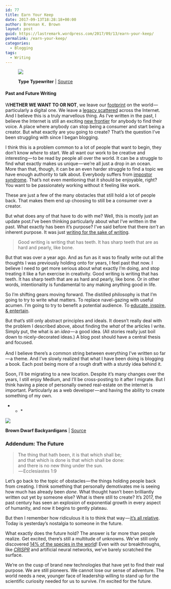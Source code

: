 ```yaml
---
id: 77
title: Earn Your Keep
date: 2017-09-13T18:28:18+00:00
author: Brennan K. Brown
layout: post
guid: https://lastremark.wordpress.com/2017/09/13/earn-your-keep/
permalink: /earn-your-keep/
categories:
  - Blogging
tags:
  - Writing
---
```

<figure class="wp-caption"> 

<img data-width="1920" data-height="1440" src="https://cdn-images-1.medium.com/max/2560/1*YdpsLvQDB4I90ygLeDZ_Jg.jpeg" /> <figcaption class="wp-caption-text">**Type Typewriter** | <a href="https://pixabay.com/en/type-typewriter-font-writing-1161952/" target="_blank" rel="noopener noreferrer">Source</a></figcaption></figure> 

#### Past and Future Writing

<span>W</span>**HETHER WE WANT TO OR NOT**, we leave our <a href="https://medium.com/@brennanbrown/why-write-500f8ab18f6a" target="_blank" rel="noopener noreferrer">footprint</a> on the world — particularly a digital one. We leave a <a href="https://medium.com/@brennanbrown/afterwards-24b7e2285f54" target="_blank" rel="noopener noreferrer">legacy scattered</a> across the Internet. And I believe this is a truly marvellous thing. As I’ve written in the past, I believe the Internet is still an exciting <a href="https://medium.com/@brennanbrown/on-second-thought-c915319d8516" target="_blank" rel="noopener noreferrer">new frontier</a> for anybody to find their voice. A place where anybody can stop being a consumer and start being a creator. But what exactly are you going to create? That’s the question I’ve been struggling with since I began blogging.

I think this is a problem common to a lot of people that want to begin, they don’t know _where_ to start. We all want our work to be creative and interesting — to be read by people all over the world. It can be a struggle to find what exactly makes us unique — we’re all just a drop in an ocean.  
More than that, though, it can be an even harder struggle to find a topic we have enough authority to talk about. Everybody suffers from <a href="https://en.wikipedia.org/wiki/Impostor_syndrome" target="_blank" rel="noopener noreferrer">impostor syndrome</a>. That’s not even mentioning that it should be enjoyable, right? You want to be passionately working without it feeling like work.

These are just a few of the many obstacles that still hold a lot of people back. That makes them end up choosing to still be a consumer over a creator.

But what does any of that have to do with me? Well, this is mostly just an update post.I’ve been thinking particularly about what I’ve written in the past. What exactly has been it’s purpose? I’ve said before that there _isn’t_ an inherent purpose. It was just <a href="https://medium.com/@brennanbrown/why-write-500f8ab18f6a" target="_blank" rel="noopener noreferrer">writing for the sake of writing</a>.

> Good writing is writing that has teeth. It has sharp teeth that are as hard and pearly, like bone.

But that was over a year ago. And as fun as it was to finally write out all the thoughts I was previously holding onto for years, I feel past that now. I believe I need to get more serious about what exactly I’m doing, and stop treating it like a fun exercise in creativity. Good writing is writing that has teeth. It has sharp teeth that are as hard and pearly, like bone. Or in other words, intentionality is fundamental to any making anything good in life.

So I’m shifting gears moving forward. The distilled philosophy is that I’m going to try to write what matters. To replace navel-gazing with useful acumen. I’m going to try to benefit a potential audience. To <a href="https://medium.com/@brennanbrown/style-8a569353ad65" target="_blank" rel="noopener noreferrer">educate, inspire, & entertain</a>.

But that’s still only abstract principles and ideals. It doesn’t really deal with the problem I described above, about finding the _what_ of the articles I write. Simply put, the what is an _idea_ — a good idea. (All stories really just boil down to nicely-decorated ideas.) A blog post should have a central thesis and focused.  
   
And I believe there’s a common string between everything I’ve written so far — a theme. And I’ve slowly realized that what I have been doing is blogging a book. Each post being more of a rough draft with a sturdy idea behind it.

Soon, I’ll be migrating to a new location. Despite it’s many changes over the years, I still enjoy Medium, and I’ll be cross-posting to it after I migrate. But I think having a piece of personally owned real-estate on the internet is important. Particularly as a web developer — and having the ability to create something of my own.

* * *<figure class="wp-caption"> 

<img data-width="3200" data-height="1800" src="https://cdn-images-1.medium.com/max/2560/1*gGpYbkly-KMqLAkcUKBKqA.jpeg" /> <figcaption class="wp-caption-text">**Brown Dwarf Backyardigans** | <a href="https://www.jpl.nasa.gov/spaceimages/details.php?id=PIA17259" target="_blank" rel="noopener noreferrer">Source</a></figcaption></figure> 

### Addendum: The Future

> The thing that hath been, it is that which shall be;   
> and that which is done is that which shall be done:   
> and there is no new thing under the sun.  
>  — Ecclesiastes 1:9

<span>L</span>et’s go back to the topic of obstacles — the things holding people back from creating. I think something that personally demotivates me is seeing how much has already been _done_. What thought hasn’t been brilliantly written out yet by someone else? What is there still to create? It’s 2017, the past century has seen an explosion of exponential growth in every aspect of humanity, and now it begins to gently plateau.

But then I remember how ridiculous it is to think that way —<a href="https://www.youtube.com/watch?v=LD0x7ho_IYc" target="_blank" rel="noopener noreferrer"> it’s all relative</a>. Today is yesterday’s nostalgia to someone in the future.

What exactly does the future hold? The answer is far more than people realize. Get excited, there’s still a multitude of unknowns. We’ve still only discovered <a href="https://www.geek.com/geek-cetera/we-have-only-discovered-14-of-all-species-on-earth-1415995/" target="_blank" rel="noopener noreferrer">14% of the species in the world</a>! Even with our breakthroughs, like <a href="https://www.broadinstitute.org/what-broad/areas-focus/project-spotlight/questions-and-answers-about-crispr" target="_blank" rel="noopener noreferrer"><em>CRISPR</em></a> and artificial neural networks, we’ve barely scratched the surface.

We’re on the cusp of brand new technologies that have yet to find their real purpose. We are still pioneers. We cannot lose our sense of adventure. The world needs a new, younger face of leadership willing to stand up for the scientific curiosity needed for us to survive. I’m excited for the future.